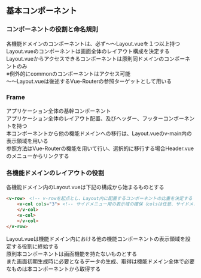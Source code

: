 ## 基本コンポーネント

### コンポーネントの役割と命名規則

各機能ドメインのコンポーネントは、必ず～～Layout.vueを１つ以上持つ  
Layout.vueのコンポーネントは画面全体のレイアウト構成を決定する  
Layout.vueからアクセスできるコンポーネントは原則同ドメインのコンポーネントのみ  
※例外的にcommonのコンポーネントはアクセス可能  
～～Layout.vueは後述するVue-Routerの参照ターゲットとして用いる

### Frame

アプリケーション全体の基幹コンポーネント  
アプリケーション全体のレイアウト配置、及びヘッダー、フッターコンポーネントを持つ  
本コンポーネントから他の機能ドメインへの移行は、Layout.vueのv-main内の表示領域を用いる  
参照方法はVue-Routerの機能を用いて行い、選択的に移行する場合Header.vueのメニューからリンクする

### 各機能ドメインのレイアウトの役割

各機能ドメイン内のLayout.vueは下記の構成から始まるものとする

```html
<v-row>　<!-- v-rowを起点とし、Layout内に配置するコンポーネントの比重を決定する -->
    <v-col cols="3"> <!-- サイドメニュー用の表示域の確保（colsは任意、サイドメニューが不要な場合は省略可） -->
    </v-col>
    <v-col>
    </v-col>
</v-row>
```
Layout.vueは機能ドメイン内における他の機能コンポーネントの表示領域を設定する役割に終始する  
原則本コンポーネントは画面機能を持たないものとする  
また画面初期生成時に必要となるデータの生成、取得は機能ドメイン全体で必要なものは本コンポーネントから取得する  
